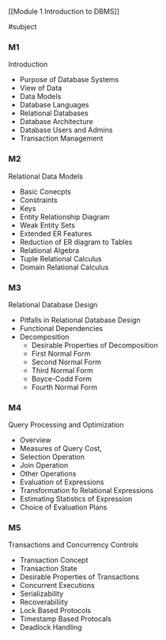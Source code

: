 [[Module 1 Introduction to DBMS]]

#subject

### M1

Introduction

- Purpose of Database Systems
- View of Data
- Data Models
- Database Languages
- Relational Databases
- Database Architecture
- Database Users and Admins
- Transaction Management

### M2

Relational Data Models

- Basic Conecpts
- Constraints
- Keys
- Entity Relationship Diagram
- Weak Entity Sets
- Extended ER Features
- Reduction of ER diagram to Tables
- Relational Algebra
- Tuple Relational Calculus
- Domain Relational Calculus

### M3

Relational Database Design

- Pitfalls in Relational Database Design
- Functional Dependencies
- Decomposition
  - Desirable Properties of Decomposition
  - First Normal Form
  - Second Normal Form
  - Third Normal Form
  - Boyce-Codd Form
  - Fourth Normal Form

### M4

Query Processing and Optimization

- Overview
- Measures of Query Cost,
- Selection Operation
- Join Operation
- Other Operations
- Evaluation of Expressions
- Transformation fo Relational Expressions
- Estimating Statistics of Expression
- Choice of Evaluation Plans

### M5

Transactions and Concurrency Controls

- Transaction Concept
- Transaction State
- Desirable Properties of Transactions
- Concurrent Executions
- Serializability
- Recoverabiliity
- Lock Based Protocols
- Timestamp Based Protocals
- Deadlock Handling
